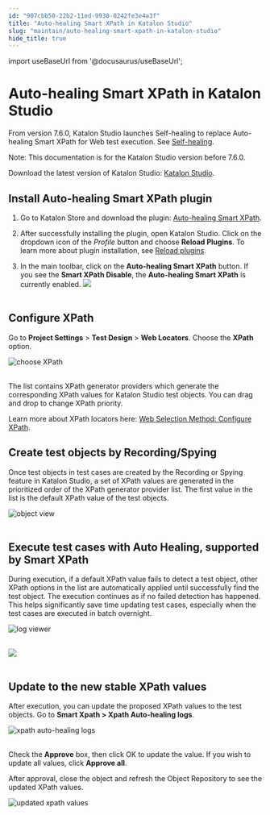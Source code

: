 ```yaml
---
id: "907cbb50-22b2-11ed-9930-0242fe3e4a3f"
title: "Auto-healing Smart XPath in Katalon Studio"
slug: "maintain/auto-healing-smart-xpath-in-katalon-studio"
hide_title: true
---
```

import useBaseUrl from '@docusaurus/useBaseUrl';


# <a id="concept-2251" class="anchor_top_offset"/><a id="ariaid-title1" class="anchor_top_offset"/>Auto-healing Smart XPath in <span xmlns="http://www.w3.org/1999/xhtml" className="ph">Katalon Studio</span> 

<p xmlns="http://www.w3.org/1999/xhtml" className="p">From version 7.6.0, Katalon Studio launches Self-healing to replace Auto-healing Smart XPath for Web test execution. See <a className="xref" href="/maintain/self-healing-tests-in-katalon-studio">Self-healing</a>.</p> 
<div xmlns="http://www.w3.org/1999/xhtml" className="p"><div className="note note note_note"><span className="note__title">Note:</span> This documentation is for the Katalon Studio version before 7.6.0.</div></div>
<p xmlns="http://www.w3.org/1999/xhtml" className="p">Download the latest version of Katalon Studio: <a className="xref j-external-link" href="https://www.katalon.com/download/" target="_blank">Katalon Studio</a>.</p> 

## <a id="concept-2292" class="anchor_top_offset"/>Install Auto-healing Smart XPath plugin

<ol xmlns="http://www.w3.org/1999/xhtml" className="ol"><li className="li">     <p className="p">Go to Katalon Store and download the plugin: <a className="xref j-external-link" href="https://store.katalon.com/product/5/Auto-healing-Smart-XPath" target="_blank">Auto-healing Smart XPath</a>.</p>   </li><li className="li">     <p className="p">After successfully installing the plugin, open Katalon Studio. Click on the dropdown icon of the <em className="ph i">Profile</em> button and choose <strong className="ph b">Reload Plugins</strong>. To learn more about plugin installation, see <a className="xref" href="/plugins-and-add-ons/katalon-store/katalon-studio-plugins/installing-plugin-offline-in-katalon-studio#id_2">Reload plugins</a>.</p>   </li><li className="li">     <p className="p">In the main toolbar, click on the <strong className="ph b">Auto-healing Smart XPath</strong> button. If you see the <strong className="ph b">Smart XPath Disable</strong>, the <strong className="ph b">Auto-healing Smart XPath</strong> is currently enabled.       <img className="image" src={useBaseUrl("https://github.com/katalon-studio/docs-images/raw/master/katalon-studio/docs/auto-healing-smart-xpath/xpath_03.png")} /><br /><br /> </p>   </li></ol> 

## <a id="concept-5720" class="anchor_top_offset"/>Configure XPath

<p xmlns="http://www.w3.org/1999/xhtml" className="p">Go to <strong className="ph b">Project Settings</strong> &gt; <strong className="ph b">Test Design</strong> &gt; <strong className="ph b">Web Locators</strong>. Choose the <strong className="ph b">XPath</strong> option.</p> 
<p xmlns="http://www.w3.org/1999/xhtml" className="p"> <img className="image" src={useBaseUrl("https://github.com/katalon-studio/docs-images/raw/master/katalon-studio/docs/auto-healing-smart-xpath/xpath_01.png")} alt="choose XPath" /><br /><br /> </p> 
<p xmlns="http://www.w3.org/1999/xhtml" className="p">The list contains XPath generator providers which generate the corresponding XPath values for Katalon Studio test objects. You can drag and drop to change XPath priority.</p> 
<p xmlns="http://www.w3.org/1999/xhtml" className="p">Learn more about XPath locators here: <a className="xref" href="/create-tests/test-objects/web-test-objects/selection-methods-for-web-tests-in-katalon-studio#id_2">Web Selection Method: Configure XPath</a>.</p> 

## <a id="concept-619" class="anchor_top_offset"/>Create test objects by Recording/Spying

<p xmlns="http://www.w3.org/1999/xhtml" className="p">Once test objects in test cases are created by the Recording or Spying feature in Katalon Studio, a set of XPath values are generated in the prioritized order of the XPath generator provider list. The first value in the list is the default XPath value of the test objects.</p> 
<p xmlns="http://www.w3.org/1999/xhtml" className="p"> <img className="image" src={useBaseUrl("https://github.com/katalon-studio/docs-images/raw/master/katalon-studio/docs/auto-healing-smart-xpath/xpath-update-1.png")} alt="object view" /><br /><br /> </p> 

## <a id="concept-5201" class="anchor_top_offset"/>Execute test cases with Auto Healing, supported by Smart XPath

<p xmlns="http://www.w3.org/1999/xhtml" className="p">During execution, if a default XPath value fails to detect a test object, other XPath options in the list are automatically applied until successfully find the test object. The execution continues as if no failed detection has happened. This helps significantly save time updating test cases, especially when the test cases are executed in batch overnight.</p> 
<p xmlns="http://www.w3.org/1999/xhtml" className="p"> <img className="image" src={useBaseUrl("https://github.com/katalon-studio/docs-images/raw/master/katalon-studio/docs/auto-healing-smart-xpath/xpath-update-2.png")} alt="log viewer" /><br /><br /> </p> 
<p xmlns="http://www.w3.org/1999/xhtml" className="p"> <img className="image" src={useBaseUrl("https://github.com/katalon-studio/docs-images/raw/master/katalon-studio/docs/auto-healing-smart-xpath/xpath-update-3.png")} /><br /><br /> </p> 

## <a id="concept-3069" class="anchor_top_offset"/>Update to the new stable XPath values

<p xmlns="http://www.w3.org/1999/xhtml" className="p">After execution, you can update the proposed XPath values to the test objects. Go to <strong className="ph b">Smart Xpath &gt; Xpath Auto-healing logs</strong>.</p> 
<p xmlns="http://www.w3.org/1999/xhtml" className="p"> <img className="image" src={useBaseUrl("https://github.com/katalon-studio/docs-images/raw/master/katalon-studio/docs/auto-healing-smart-xpath/xpath-update-4.png")} alt="xpath auto-healing logs" /><br /><br /> </p> 
<p xmlns="http://www.w3.org/1999/xhtml" className="p">Check the <strong className="ph b">Approve</strong> box, then click OK to update the value. If you wish to update all values, click <strong className="ph b">Approve all</strong>.</p> 
<p xmlns="http://www.w3.org/1999/xhtml" className="p">After approval, close the object and refresh the Object Repository to see the updated XPath values.</p> 
<p xmlns="http://www.w3.org/1999/xhtml" className="p"> <img className="image" src={useBaseUrl("https://github.com/katalon-studio/docs-images/raw/master/katalon-studio/docs/auto-healing-smart-xpath/xpath-update-5.png")} alt="updated xpath values" /><br /><br /> </p> 
